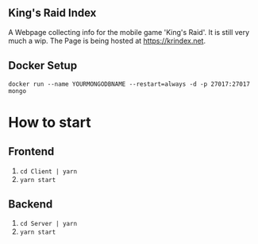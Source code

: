 
## King's Raid Index

A Webpage collecting info for the mobile game 'King's Raid'. It is still very much a wip. The Page is being hosted at https://krindex.net.

## Docker Setup

`docker run --name YOURMONGODBNAME --restart=always -d -p 27017:27017 mongo`

# How to start

## Frontend

1. `cd Client | yarn`
2. `yarn start`

## Backend

1. `cd Server | yarn`
2. `yarn start`
